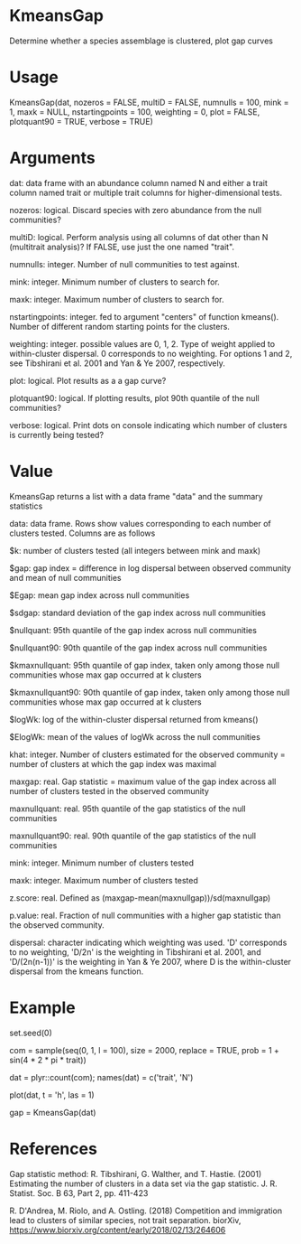 # KmeansGap
Determine whether a species assemblage is clustered, plot gap curves

# Usage
KmeansGap(dat, nozeros = FALSE, multiD = FALSE, numnulls = 100, mink = 1, maxk = NULL, nstartingpoints = 100, weighting = 0, plot = FALSE, plotquant90 = TRUE, verbose = TRUE)

# Arguments
dat: data frame with an abundance column named N and either a trait column named trait or multiple trait columns for higher-dimensional tests.

nozeros: logical. Discard species with zero abundance from the null communities?

multiD: logical. Perform analysis using all columns of dat other than N (multitrait analysis)? If FALSE, use just the one named "trait".

numnulls: integer. Number of null communities to test against.

mink: integer. Minimum number of clusters to search for.

maxk: integer. Maximum number of clusters to search for.

nstartingpoints: integer. fed to argument "centers" of function kmeans(). Number of different random starting points for the clusters.

weighting: integer. possible values are 0, 1, 2. Type of weight applied to within-cluster dispersal. 0 corresponds to no weighting. For options 1 and 2, see Tibshirani et al. 2001 and Yan & Ye 2007, respectively.

plot: logical. Plot results as a a gap curve?

plotquant90: logical. If plotting results, plot 90th quantile of the null communities?

verbose: logical. Print dots on console indicating which number of clusters is currently being tested?


# Value
KmeansGap returns a list with a data frame "data" and the summary statistics

data: data frame. Rows show values corresponding to each number of clusters tested. Columns are as follows

$k: number of clusters tested (all integers between mink and maxk)

$gap: gap index = difference in log dispersal between observed community and mean of null communities

$Egap: mean gap index across null communities 

$sdgap: standard deviation of the gap index across null communities 

$nullquant: 95th quantile of the gap index across null communities

$nullquant90: 90th quantile of the gap index across null communities

$kmaxnullquant: 95th quantile of gap index, taken only among those null communities whose max gap occurred at k clusters

$kmaxnullquant90: 90th quantile of gap index, taken only among those null communities whose max gap occurred at k clusters

$logWk: log of the within-cluster dispersal returned from kmeans()

$ElogWk: mean of the values of logWk across the null communities


khat: integer. Number of clusters estimated for the observed community = number of clusters at which the gap index was maximal

maxgap: real. Gap statistic = maximum value of the gap index across all number of clusters tested in the observed community

maxnullquant: real. 95th quantile of the gap statistics of the null communities

maxnullquant90: real. 90th quantile of the gap statistics of the null communities

mink: integer. Minimum number of clusters tested

maxk: integer. Maximum number of clusters tested

z.score: real. Defined as (maxgap-mean(maxnullgap))/sd(maxnullgap)

p.value: real. Fraction of null communities with a higher gap statistic than the observed community.

dispersal: character indicating which weighting was used. 'D' corresponds to no weighting, 'D/2n' is the weighting in Tibshirani et al. 2001, and 'D/(2n(n-1))' is the weighting in Yan & Ye 2007, where D is the within-cluster dispersal from the kmeans function.


# Example
set.seed(0)

com = sample(seq(0, 1, l = 100), size = 2000, replace = TRUE, prob = 1 + sin(4 * 2 * pi * trait))

dat = plyr::count(com); names(dat) = c('trait', 'N')

plot(dat, t = 'h', las = 1)

gap = KmeansGap(dat)


# References 
Gap statistic method: R. Tibshirani, G. Walther, and T. Hastie. (2001) Estimating the number of clusters in a data set via the gap statistic. J. R. Statist. Soc. B 63, Part 2, pp. 411-423

R. D'Andrea, M. Riolo, and A. Ostling. (2018) Competition and immigration lead to clusters of similar species, not trait separation. biorXiv, https://www.biorxiv.org/content/early/2018/02/13/264606 
